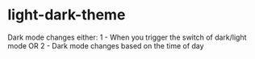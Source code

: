 # light-dark-theme

Dark mode changes either:
	1 - When you trigger the switch of dark/light mode OR
	2 - Dark mode changes based on the time of day
